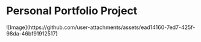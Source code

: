 <h1>Personal Portfolio Project</h1>
![Image](https://github.com/user-attachments/assets/ead14160-7ed7-425f-98da-46bf91912517)
